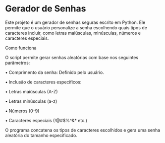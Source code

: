 # Gerador de Senhas

Este projeto é um gerador de senhas seguras escrito em Python. Ele permite que o usuário personalize a senha escolhendo quais tipos de caracteres incluir, como letras maiúsculas, minúsculas, números e caracteres especiais.

Como funciona

O script permite gerar senhas aleatórias com base nos seguintes parâmetros:

•	Comprimento da senha: Definido pelo usuário.

•	Inclusão de caracteres específicos:

•	Letras maiúsculas (A-Z)

•	Letras minúsculas (a-z)

•	Números (0-9)

•	Caracteres especiais (!@#$%^&* etc.)

O programa concatena os tipos de caracteres escolhidos e gera uma senha aleatória do tamanho especificado.
